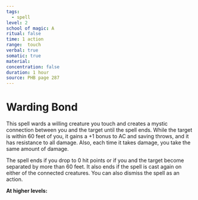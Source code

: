 ```yaml
---
tags:
  - spell
level: 2
school of magic: A
ritual: false
time: 1 action
range:  touch
verbal: true
somatic: true
material: 
concentration: false
duration: 1 hour
source: PHB page 287
---
```

# Warding Bond
This spell wards a willing creature you touch and creates a mystic connection between you and the target until the spell ends. While the target is within 60 feet of you, it gains a +1 bonus to AC and saving throws, and it has resistance to all damage. Also, each time it takes damage, you take the same amount of damage.

The spell ends if you drop to 0 hit points or if you and the target become separated by more than 60 feet. It also ends if the spell is cast again on either of the connected creatures. You can also dismiss the spell as an action.

**At higher levels:** 